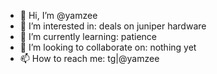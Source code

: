 - 👋 Hi, I’m @yamzee
- 👀 I’m interested in: deals on juniper hardware
- 🌱 I’m currently learning: patience
- 💞️ I’m looking to collaborate on: nothing yet
- 📫 How to reach me: tg|@yamzee

<!---
yamzee is ✨ special ✨ because they have a dumb github))
--->
